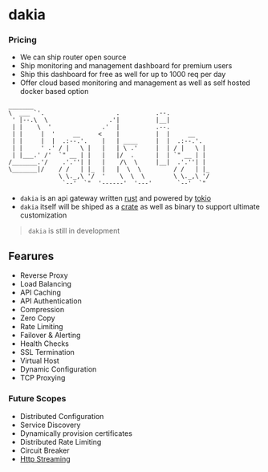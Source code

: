 # dakia


### Pricing
- We can ship router open source
- Ship monitoring and management dashboard for premium users
- Ship this dashboard for free as well for up to 1000 req per day
- Offer cloud based monitoring and management as well as self hosted docker based option

```text
_______
\  ___ `'.                    .          .--.
 ' |--.\  \                 .'|          |__|
 | |    \  '              .'  |          .--.
 | |     |  '     __     <    |          |  |     __
 | |     |  |  .:--.'.    |   | ____     |  |  .:--.'.
 | |     ' .' / |   \ |   |   | \ .'     |  | / |   \ |
 | |___.' /'  `" __ | |   |   |/  .      |  | `" __ | |
/_______.'/    .'.''| |   |    /\  \     |__|  .'.''| |
\_______|/    / /   | |_  |   |  \  \         / /   | |_
              \ \._,\ '/  '    \  \  \        \ \._,\ '/
               `--'  `"  '------'  '---'       `--'  `"
```

- `dakia` is an api gateway written [rust](https://www.rust-lang.org/) and powered by [tokio](https://tokio.rs/)
- `dakia` itself will be shiped as a [crate](https://crates.io) as well as binary to support ultimate customization

> `dakia` is still in development
> 
## Fearures

- Reverse Proxy
- Load Balancing
- API Caching
- API Authentication
- Compression
- Zero Copy
- Rate Limiting
- Failover & Alerting
- Health Checks
- SSL Termination
- Virtual Host
- Dynamic Configuration
- TCP Proxying

### Future Scopes
- Distributed Configuration
- Service Discovery
- Dynamically provision certificates
- Distributed Rate Limiting
- Circuit Breaker
- [Http Streaming](https://www.youtube.com/watch?v=wrURmYwqYb4)


